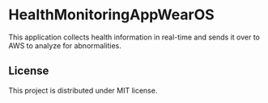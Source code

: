 # HealthMonitoringAppWearOS

This application collects health information in real-time and sends it over to AWS to analyze for abnormalities.

## License
This project is distributed under MIT license. 

